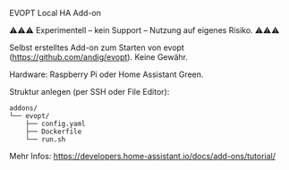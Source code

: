 EVOPT Local HA Add-on

⚠️⚠️⚠️ Experimentell – kein Support – Nutzung auf eigenes Risiko. ⚠️⚠️⚠️

Selbst erstelltes Add-on zum Starten von evopt (https://github.com/andig/evopt). Keine Gewähr.

Hardware: Raspberry Pi oder Home Assistant Green.

Struktur anlegen (per SSH oder File Editor):

```
addons/
└── evopt/
    ├── config.yaml
    ├── Dockerfile
    └── run.sh

```

Mehr Infos: https://developers.home-assistant.io/docs/add-ons/tutorial/

